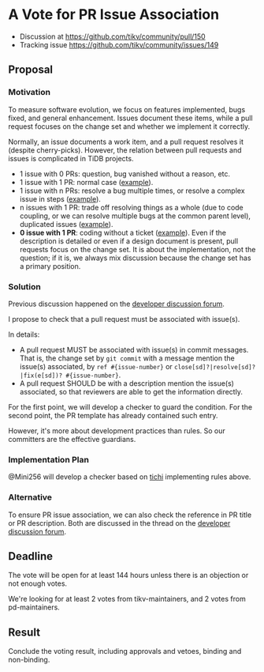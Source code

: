 # A Vote for PR Issue Association

* Discussion at https://github.com/tikv/community/pull/150
* Tracking issue https://github.com/tikv/community/issues/149

## Proposal

### Motivation

To measure software evolution, we focus on features implemented, bugs fixed, and general enhancement. Issues document these items, while a pull request focuses on the change set and whether we implement it correctly.

Normally, an issue documents a work item, and a pull request resolves it (despite cherry-picks). However, the relation between pull requests and issues is complicated in TiDB projects.

* 1 issue with 0 PRs: question, bug vanished without a reason, etc. 
* 1 issue with 1 PR: normal case ([example](https://github.com/tikv/tikv/pull/10971)).
* 1 issue with n PRs: resolve a bug multiple times, or resolve a complex issue in steps ([example](https://github.com/tikv/tikv/issues/10114)).
* n issues with 1 PR: trade off resolving things as a whole (due to code coupling, or we can resolve multiple bugs at the common parent level), duplicated issues ([example](https://github.com/tikv/tikv/pull/10364)). 
* **0 issue with 1 PR**: coding without a ticket ([example](https://github.com/tikv/tikv/pull/10999)). Even if the description is detailed or even if a design document is present, pull requests focus on the change set. It is about the implementation, not the question; if it is, we always mix discussion because the change set has a primary position. 

### Solution

Previous discussion happened on the [developer discussion forum](https://internals.tidb.io/t/topic/409).

I propose to check that a pull request must be associated with issue(s).

In details:

* A pull request MUST be associated with issue(s) in commit messages. That is, the change set by `git commit` with a message mention the issue(s) associated, by `ref #{issue-number}` or `close[sd]?|resolve[sd]?|fix(e[sd])? #{issue-number}`.
* A pull request SHOULD be with a description mention the issue(s) associated, so that reviewers are able to get the information directly.

For the first point, we will develop a checker to guard the condition. For the second point, the PR template has already contained such entry.

However, it's more about development practices than rules. So our committers are the effective guardians.

### Implementation Plan

@Mini256 will develop a checker based on [tichi](https://github.com/ti-community-infra/tichi) implementing rules above.

### Alternative

To ensure PR issue association, we can also check the reference in PR title or PR description. Both are discussed in the thread on the [developer discussion forum](https://internals.tidb.io/t/topic/409).

## Deadline

The vote will be open for at least 144 hours unless there is an objection or not enough votes.

We're looking for at least 2 votes from tikv-maintainers, and 2 votes from pd-maintainers.

## Result

Conclude the voting result, including approvals and vetoes, binding and non-binding.
